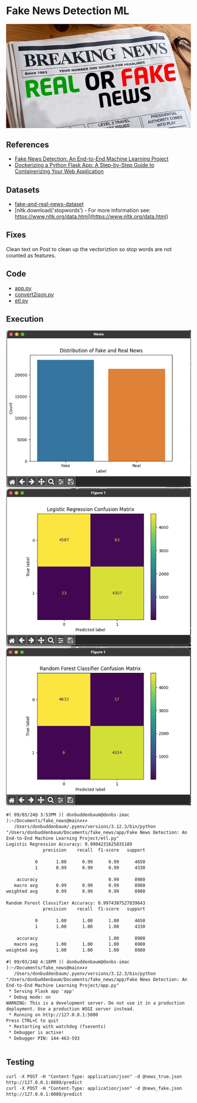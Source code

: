 # Fake News Detection ML

![alt text](image-3.png)


## References

- [Fake News Detection: An End-to-End Machine Learning Project](https://towardsdatascience.com/fake-news-detection-an-end-to-end-machine-learning-project-e136d650148a) 
- [Dockerizing a Python Flask App: A Step-by-Step Guide to Containerizing Your Web Application](https://medium.com/@geeekfa/dockerizing-a-python-flask-app-a-step-by-step-guide-to-containerizing-your-web-application-d0f123159ba2)

## Datasets

- [fake-and-real-news-dataset](https://www.kaggle.com/code/therealsampat/fake-news-detection/input)   
- [nltk.download('stopwords') - For more information see: https://www.nltk.org/data.html](https://www.nltk.org/data.html)

##  Fixes 

Clean text on Post to clean up the vectoriztion so stop words are not counted as features.

## Code

- [app.py](https://github.com/donb4iu/fake_news/blob/main/app/FakeNewsDetection:AnEnd-to-EndMachineLearningProject/app.py)
- [convert2json.py](https://github.com/donb4iu/fake_news/blob/main/app/FakeNewsDetection:AnEnd-to-EndMachineLearningProject/convert2json.py)
- [etl.py](https://github.com/donb4iu/fake_news/blob/main/app/FakeNewsDetection:AnEnd-to-EndMachineLearningProject/etl.py)

## Execution

![alt text](image.png)
![alt text](image-1.png)
![alt text](image-2.png)

```
#( 09/03/24@ 3:53PM )( donbuddenbaum@donbs-imac ):~/Documents/fake_news@main✗✗✗
   /Users/donbuddenbaum/.pyenv/versions/3.12.3/bin/python "/Users/donbuddenbaum/Documents/fake_news/app/Fake News Detection: An End-to-End Machine Learning Project/etl.py"
Logistic Regression Accuracy: 0.9904231625835189
              precision    recall  f1-score   support

           0       1.00      0.99      0.99      4650
           1       0.99      0.99      0.99      4330

    accuracy                           0.99      8980
   macro avg       0.99      0.99      0.99      8980
weighted avg       0.99      0.99      0.99      8980

Random Forest Classifier Accuracy: 0.9974387527839643
              precision    recall  f1-score   support

           0       1.00      1.00      1.00      4650
           1       1.00      1.00      1.00      4330

    accuracy                           1.00      8980
   macro avg       1.00      1.00      1.00      8980
weighted avg       1.00      1.00      1.00      8980

#( 09/03/24@ 4:18PM )( donbuddenbaum@donbs-imac ):~/Documents/fake_news@main✗✗✗
   /Users/donbuddenbaum/.pyenv/versions/3.12.3/bin/python "/Users/donbuddenbaum/Documents/fake_news/app/Fake News Detection: An End-to-End Machine Learning Project/app.py"
 * Serving Flask app 'app'
 * Debug mode: on
WARNING: This is a development server. Do not use it in a production deployment. Use a production WSGI server instead.
 * Running on http://127.0.0.1:5000
Press CTRL+C to quit
 * Restarting with watchdog (fsevents)
 * Debugger is active!
 * Debugger PIN: 144-463-593


```


## Testing

```
curl -X POST -H "Content-Type: application/json" -d @news_true.json http://127.0.0.1:8080/predict
curl -X POST -H "Content-Type: application/json" -d @news_fake.json http://127.0.0.1:8080/predict
```